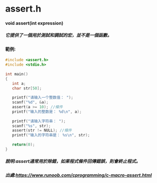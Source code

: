 # assert.h
#### void assert(int expression)
##### 它提供了一個用於測試和調試的宏，並不是一個函數。
#### 範例:
```C
#include <assert.h>
#include <stdio.h>
 
int main()
{
   int a;
   char str[50];
     
   printf("请输入一个整数值： ");
   scanf("%d", &a);
   assert(a >= 10); //條件
   printf("输入的整数是： %d\n", a);
    
   printf("请输入字符串： ");
   scanf("%s", str);
   assert(str != NULL); //條件
   printf("输入的字符串是： %s\n", str);
    
   return(0);
}
```
##### 說明:assert通常用於除錯，如果程式條件回傳錯誤，則會終止程式。
##### 出處:https://www.runoob.com/cprogramming/c-macro-assert.html
